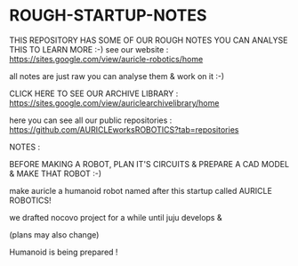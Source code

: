 # ROUGH-STARTUP-NOTES
THIS REPOSITORY HAS SOME OF OUR ROUGH NOTES YOU CAN ANALYSE THIS TO LEARN MORE :-)
see our website  : https://sites.google.com/view/auricle-robotics/home

all notes are just raw you can analyse them & work on it  :-)



CLICK HERE TO SEE OUR ARCHIVE LIBRARY : https://sites.google.com/view/auriclearchivelibrary/home

here you can see all our public repositories : https://github.com/AURICLEworksROBOTICS?tab=repositories

NOTES : 

BEFORE MAKING A ROBOT, PLAN IT'S CIRCUITS & PREPARE A CAD MODEL & MAKE THAT ROBOT :-)

make auricle a humanoid robot named after this startup called AURICLE ROBOTICS!

we drafted nocovo project for a while until juju develops & 

(plans may also change)

Humanoid is being prepared !















